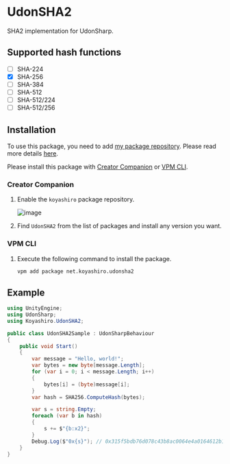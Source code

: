 # UdonSHA2

SHA2 implementation for UdonSharp.

## Supported hash functions

- [ ] SHA-224
- [x] SHA-256
- [ ] SHA-384
- [ ] SHA-512
- [ ] SHA-512/224
- [ ] SHA-512/256

## Installation

To use this package, you need to add [my package repository](https://github.com/koyashiro/vpm-repos).
Please read more details [here](https://github.com/koyashiro/vpm-repos#installation).

Please install this package with [Creator Companion](https://vcc.docs.vrchat.com/) or [VPM CLI](https://vcc.docs.vrchat.com/vpm/cli/).

### Creator Companion

1. Enable the `koyashiro` package repository.

   ![image](https://user-images.githubusercontent.com/6698252/230629434-048cde39-a0ec-4c53-bfe2-46bde2e6a57a.png)

2. Find `UdonSHA2` from the list of packages and install any version you want.

### VPM CLI

1. Execute the following command to install the package.

   ```sh
   vpm add package net.koyashiro.udonsha2
   ```

## Example

```cs
using UnityEngine;
using UdonSharp;
using Koyashiro.UdonSHA2;

public class UdonSHA2Sample : UdonSharpBehaviour
{
    public void Start()
    {
        var message = "Hello, world!";
        var bytes = new byte[message.Length];
        for (var i = 0; i < message.Length; i++)
        {
            bytes[i] = (byte)message[i];
        }
        var hash = SHA256.ComputeHash(bytes);

        var s = string.Empty;
        foreach (var b in hash)
        {
            s += $"{b:x2}";
        }
        Debug.Log($"0x{s}"); // 0x315f5bdb76d078c43b8ac0064e4a0164612b1fce77c869345bfc94c75894edd3
    }
}
```
